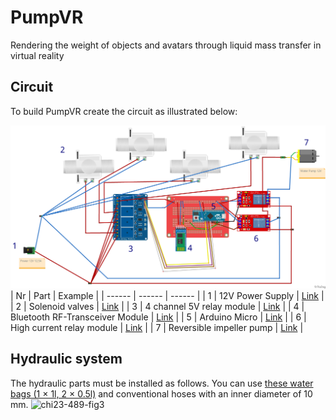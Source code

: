 # PumpVR
 Rendering the weight of objects and avatars through liquid mass transfer in virtual reality
 ## Circuit
 To build PumpVR create the circuit as illustrated below:
 
![Alt text](/PumpVR_electronics_design.png?raw=true "Title")
| Nr | Part | Example |
| ------ | ------ | ------ |
| 1 | 12V Power Supply | [Link](https://www.reichelt.de/labornetzgeraet-1-16-v-0-30-a-stabilisiert-programmierbar-hcs-3300-usb-p132412.html?&trstct=pol_9&nbc=1) |
| 2 | Solenoid valves | [Link](https://www.amazon.de/dp/B09B3L6GQ3) |
| 3 | 4 channel 5V relay module | [Link](https://www.amazon.de/gp/product/B01M8G4Y7Z?psc=1) |
| 4 | Bluetooth RF-Transceiver Module | [Link](https://www.amazon.de/AZDelivery-Bluetooth-Wireless-RF-Transceiver-Modul-serielle/dp/B0722MD4FY) |
| 5 | Arduino Micro | [Link](https://store.arduino.cc/products/arduino-micro) |
| 6 | High current relay module | [Link](https://www.amazon.de/dp/B07TWH4PNF) |
| 7 | Reversible impeller pump | [Link](https://marco-pumps.shop/marco-up1-jr-reversible-impeller-pump-28-l-min-with-on-off-integrated-switch-12-volt-16201112/?xdomain_data=ZIyV2KFldmWS4NjUfp1Pbt%2Bor%2FiYXK%2BpGfbohCFOhLvaK3uwcySiJMpVoBA%3D) |


 ## Hydraulic system
The hydraulic parts must be installed as follows. You can use [these water bags (1 × 1l, 2 × 0.5l)](https://www.amazon.de/gp/product/B08C5J4RBN?psc=1) and conventional hoses with an inner diameter of 10 mm.
![chi23-489-fig3](https://user-images.githubusercontent.com/13471928/218504137-cfad9c12-9fdd-4ba1-9ad8-4d6968fc639d.jpg)



